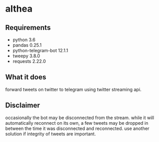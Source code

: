 # althea

## Requirements
- python 3.6
- pandas 0.25.1
- python-telegram-bot 12.1.1
- tweepy 3.8.0
- requests 2.22.0

## What it does 
forward tweets on twitter to telegram using twitter streaming api.

## Disclaimer
occasionally the bot may be disconnected from the stream. while it will
automatically reconnect on its own, a few tweets may be dropped
in between the time it was disconnected and reconnected. use another
solution if integrity of tweets are important.
